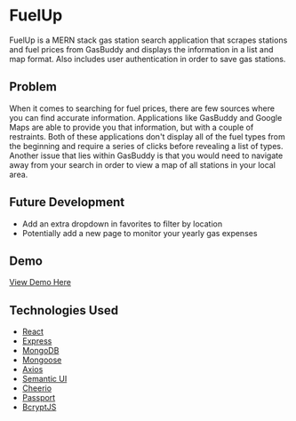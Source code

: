 # FuelUp
FuelUp is a MERN stack gas station search application that scrapes stations and fuel prices from GasBuddy and displays the information in a list and map format. Also includes user authentication in order to save gas stations.

## Problem
When it comes to searching for fuel prices, there are few sources where you can find accurate information. Applications like GasBuddy and Google Maps are able to provide you that information, but with a couple of restraints. Both of these applications don't display all of the fuel types from the beginning and require a series of clicks before revealing a list of types. Another issue that lies within GasBuddy is that you would need to navigate away from your search in order to view a map of all stations in your local area.

## Future Development
* Add an extra dropdown in favorites to filter by location
* Potentially add a new page to monitor your yearly gas expenses

## Demo
[View Demo Here](https://fuelup-648e.onrender.com/)

## Technologies Used
* [React](https://reactjs.org/)
* [Express](https://www.npmjs.com/package/express)
* [MongoDB](https://www.mongodb.com/)
* [Mongoose](https://www.npmjs.com/package/mongoose)
* [Axios](https://www.npmjs.com/package/axios)
* [Semantic UI](https://react.semantic-ui.com/)
* [Cheerio](https://www.npmjs.com/package/cheerio)
* [Passport](https://www.npmjs.com/package/passport)
* [BcryptJS](https://www.npmjs.com/package/bcryptjs)